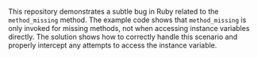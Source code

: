 This repository demonstrates a subtle bug in Ruby related to the `method_missing` method.  The example code shows that `method_missing` is only invoked for missing methods, not when accessing instance variables directly.  The solution shows how to correctly handle this scenario and properly intercept any attempts to access the instance variable.